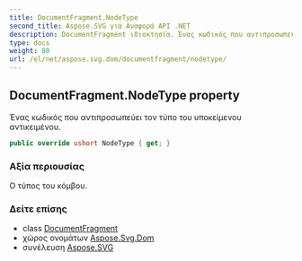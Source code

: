 ```yaml
---
title: DocumentFragment.NodeType
second_title: Aspose.SVG για Αναφορά API .NET
description: DocumentFragment ιδιοκτησία. Ένας κωδικός που αντιπροσωπεύει τον τύπο του υποκείμενου αντικειμένου.
type: docs
weight: 80
url: /el/net/aspose.svg.dom/documentfragment/nodetype/
---
```

## DocumentFragment.NodeType property

Ένας κωδικός που αντιπροσωπεύει τον τύπο του υποκείμενου αντικειμένου.

```csharp
public override ushort NodeType { get; }
```

### Αξία περιουσίας

Ο τύπος του κόμβου.

### Δείτε επίσης

* class [DocumentFragment](../)
* χώρος ονομάτων [Aspose.Svg.Dom](../../documentfragment/)
* συνέλευση [Aspose.SVG](../../../)


